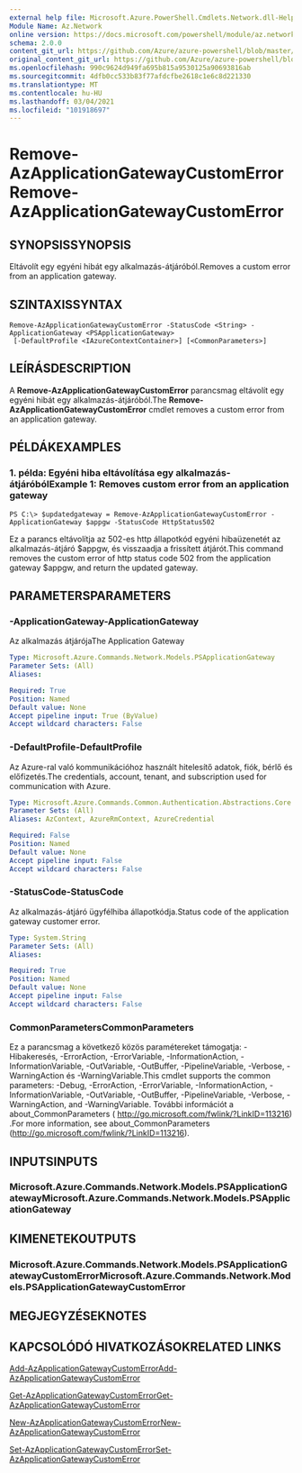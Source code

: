 ```yaml
---
external help file: Microsoft.Azure.PowerShell.Cmdlets.Network.dll-Help.xml
Module Name: Az.Network
online version: https://docs.microsoft.com/powershell/module/az.network/remove-azapplicationgatewaycustomerror
schema: 2.0.0
content_git_url: https://github.com/Azure/azure-powershell/blob/master/src/Network/Network/help/Remove-AzApplicationGatewayCustomError.md
original_content_git_url: https://github.com/Azure/azure-powershell/blob/master/src/Network/Network/help/Remove-AzApplicationGatewayCustomError.md
ms.openlocfilehash: 990c9624d949fa695b815a9530125a90693816ab
ms.sourcegitcommit: 4dfb0cc533b83f77afdcfbe2618c1e6c8d221330
ms.translationtype: MT
ms.contentlocale: hu-HU
ms.lasthandoff: 03/04/2021
ms.locfileid: "101918697"
---
```

# <span data-ttu-id="c3d50-101">Remove-AzApplicationGatewayCustomError</span><span class="sxs-lookup"><span data-stu-id="c3d50-101">Remove-AzApplicationGatewayCustomError</span></span>

## <span data-ttu-id="c3d50-102">SYNOPSIS</span><span class="sxs-lookup"><span data-stu-id="c3d50-102">SYNOPSIS</span></span>
<span data-ttu-id="c3d50-103">Eltávolít egy egyéni hibát egy alkalmazás-átjáróból.</span><span class="sxs-lookup"><span data-stu-id="c3d50-103">Removes a custom error from an application gateway.</span></span>

## <span data-ttu-id="c3d50-104">SZINTAXIS</span><span class="sxs-lookup"><span data-stu-id="c3d50-104">SYNTAX</span></span>

```
Remove-AzApplicationGatewayCustomError -StatusCode <String> -ApplicationGateway <PSApplicationGateway>
 [-DefaultProfile <IAzureContextContainer>] [<CommonParameters>]
```

## <span data-ttu-id="c3d50-105">LEÍRÁS</span><span class="sxs-lookup"><span data-stu-id="c3d50-105">DESCRIPTION</span></span>
<span data-ttu-id="c3d50-106">A **Remove-AzApplicationGatewayCustomError** parancsmag eltávolít egy egyéni hibát egy alkalmazás-átjáróból.</span><span class="sxs-lookup"><span data-stu-id="c3d50-106">The **Remove-AzApplicationGatewayCustomError** cmdlet removes a custom error from an application gateway.</span></span>

## <span data-ttu-id="c3d50-107">PÉLDÁK</span><span class="sxs-lookup"><span data-stu-id="c3d50-107">EXAMPLES</span></span>

### <span data-ttu-id="c3d50-108">1. példa: Egyéni hiba eltávolítása egy alkalmazás-átjáróból</span><span class="sxs-lookup"><span data-stu-id="c3d50-108">Example 1: Removes custom error from an application gateway</span></span>
```
PS C:\> $updatedgateway = Remove-AzApplicationGatewayCustomError -ApplicationGateway $appgw -StatusCode HttpStatus502
```

<span data-ttu-id="c3d50-109">Ez a parancs eltávolítja az 502-es http állapotkód egyéni hibaüzenetét az alkalmazás-átjáró $appgw, és visszaadja a frissített átjárót.</span><span class="sxs-lookup"><span data-stu-id="c3d50-109">This command removes the custom error of http status code 502 from the application gateway $appgw, and return the updated gateway.</span></span>

## <span data-ttu-id="c3d50-110">PARAMETERS</span><span class="sxs-lookup"><span data-stu-id="c3d50-110">PARAMETERS</span></span>

### <span data-ttu-id="c3d50-111">-ApplicationGateway</span><span class="sxs-lookup"><span data-stu-id="c3d50-111">-ApplicationGateway</span></span>
<span data-ttu-id="c3d50-112">Az alkalmazás átjárója</span><span class="sxs-lookup"><span data-stu-id="c3d50-112">The Application Gateway</span></span>

```yaml
Type: Microsoft.Azure.Commands.Network.Models.PSApplicationGateway
Parameter Sets: (All)
Aliases:

Required: True
Position: Named
Default value: None
Accept pipeline input: True (ByValue)
Accept wildcard characters: False
```

### <span data-ttu-id="c3d50-113">-DefaultProfile</span><span class="sxs-lookup"><span data-stu-id="c3d50-113">-DefaultProfile</span></span>
<span data-ttu-id="c3d50-114">Az Azure-ral való kommunikációhoz használt hitelesítő adatok, fiók, bérlő és előfizetés.</span><span class="sxs-lookup"><span data-stu-id="c3d50-114">The credentials, account, tenant, and subscription used for communication with Azure.</span></span>

```yaml
Type: Microsoft.Azure.Commands.Common.Authentication.Abstractions.Core.IAzureContextContainer
Parameter Sets: (All)
Aliases: AzContext, AzureRmContext, AzureCredential

Required: False
Position: Named
Default value: None
Accept pipeline input: False
Accept wildcard characters: False
```

### <span data-ttu-id="c3d50-115">-StatusCode</span><span class="sxs-lookup"><span data-stu-id="c3d50-115">-StatusCode</span></span>
<span data-ttu-id="c3d50-116">Az alkalmazás-átjáró ügyfélhiba állapotkódja.</span><span class="sxs-lookup"><span data-stu-id="c3d50-116">Status code of the application gateway customer error.</span></span>

```yaml
Type: System.String
Parameter Sets: (All)
Aliases:

Required: True
Position: Named
Default value: None
Accept pipeline input: False
Accept wildcard characters: False
```

### <span data-ttu-id="c3d50-117">CommonParameters</span><span class="sxs-lookup"><span data-stu-id="c3d50-117">CommonParameters</span></span>
<span data-ttu-id="c3d50-118">Ez a parancsmag a következő közös paramétereket támogatja: -Hibakeresés, -ErrorAction, -ErrorVariable, -InformationAction, -InformationVariable, -OutVariable, -OutBuffer, -PipelineVariable, -Verbose, -WarningAction és -WarningVariable.</span><span class="sxs-lookup"><span data-stu-id="c3d50-118">This cmdlet supports the common parameters: -Debug, -ErrorAction, -ErrorVariable, -InformationAction, -InformationVariable, -OutVariable, -OutBuffer, -PipelineVariable, -Verbose, -WarningAction, and -WarningVariable.</span></span> <span data-ttu-id="c3d50-119">További információt a about_CommonParameters ( http://go.microsoft.com/fwlink/?LinkID=113216) .</span><span class="sxs-lookup"><span data-stu-id="c3d50-119">For more information, see about_CommonParameters (http://go.microsoft.com/fwlink/?LinkID=113216).</span></span>

## <span data-ttu-id="c3d50-120">INPUTS</span><span class="sxs-lookup"><span data-stu-id="c3d50-120">INPUTS</span></span>

### <span data-ttu-id="c3d50-121">Microsoft.Azure.Commands.Network.Models.PSApplicationGateway</span><span class="sxs-lookup"><span data-stu-id="c3d50-121">Microsoft.Azure.Commands.Network.Models.PSApplicationGateway</span></span>

## <span data-ttu-id="c3d50-122">KIMENETEK</span><span class="sxs-lookup"><span data-stu-id="c3d50-122">OUTPUTS</span></span>

### <span data-ttu-id="c3d50-123">Microsoft.Azure.Commands.Network.Models.PSApplicationGatewayCustomError</span><span class="sxs-lookup"><span data-stu-id="c3d50-123">Microsoft.Azure.Commands.Network.Models.PSApplicationGatewayCustomError</span></span>

## <span data-ttu-id="c3d50-124">MEGJEGYZÉSEK</span><span class="sxs-lookup"><span data-stu-id="c3d50-124">NOTES</span></span>

## <span data-ttu-id="c3d50-125">KAPCSOLÓDÓ HIVATKOZÁSOK</span><span class="sxs-lookup"><span data-stu-id="c3d50-125">RELATED LINKS</span></span>

[<span data-ttu-id="c3d50-126">Add-AzApplicationGatewayCustomError</span><span class="sxs-lookup"><span data-stu-id="c3d50-126">Add-AzApplicationGatewayCustomError</span></span>](./Add-AzApplicationGatewayCustomError.md)

[<span data-ttu-id="c3d50-127">Get-AzApplicationGatewayCustomError</span><span class="sxs-lookup"><span data-stu-id="c3d50-127">Get-AzApplicationGatewayCustomError</span></span>](./Get-AzApplicationGatewayCustomError.md)

[<span data-ttu-id="c3d50-128">New-AzApplicationGatewayCustomError</span><span class="sxs-lookup"><span data-stu-id="c3d50-128">New-AzApplicationGatewayCustomError</span></span>](./New-AzApplicationGatewayCustomError.md)

[<span data-ttu-id="c3d50-129">Set-AzApplicationGatewayCustomError</span><span class="sxs-lookup"><span data-stu-id="c3d50-129">Set-AzApplicationGatewayCustomError</span></span>](./Set-AzApplicationGatewayCustomError.md)
